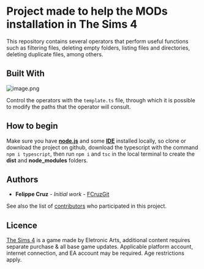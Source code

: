 # Project made to help the MODs installation in The Sims 4

This repository contains several operators that perform useful functions such as filtering files, deleting empty folders, listing files and directories, deleting duplicate files, among others.

## Built With

![image.png](https://private-user-images.githubusercontent.com/106628613/277126950-8fd43c38-6c62-4d68-b25c-884b65c230f4.png?jwt=eyJhbGciOiJIUzI1NiIsInR5cCI6IkpXVCJ9.eyJpc3MiOiJnaXRodWIuY29tIiwiYXVkIjoicmF3LmdpdGh1YnVzZXJjb250ZW50LmNvbSIsImtleSI6ImtleTEiLCJleHAiOjE2OTc5MTI1NjMsIm5iZiI6MTY5NzkxMjI2MywicGF0aCI6Ii8xMDY2Mjg2MTMvMjc3MTI2OTUwLThmZDQzYzM4LTZjNjItNGQ2OC1iMjVjLTg4NGI2NWMyMzBmNC5wbmc_WC1BbXotQWxnb3JpdGhtPUFXUzQtSE1BQy1TSEEyNTYmWC1BbXotQ3JlZGVudGlhbD1BS0lBSVdOSllBWDRDU1ZFSDUzQSUyRjIwMjMxMDIxJTJGdXMtZWFzdC0xJTJGczMlMkZhd3M0X3JlcXVlc3QmWC1BbXotRGF0ZT0yMDIzMTAyMVQxODE3NDNaJlgtQW16LUV4cGlyZXM9MzAwJlgtQW16LVNpZ25hdHVyZT0wNjBhZjA4MDU0ZjlhZGVjYjYyZDQzMGUxYzdmZDgzMTRlNTQzZDk5ZTRhZjA3YmI1NTlkZDc5NzYxNzI5YzcyJlgtQW16LVNpZ25lZEhlYWRlcnM9aG9zdCZhY3Rvcl9pZD0wJmtleV9pZD0wJnJlcG9faWQ9MCJ9.Y6wSk6ZtJCBiL0i33efOMxALOlsLlsSgjFl0-naeNFM)

Control the operators with the `template.ts` file, through which it is possible to modify the paths that the operator will consult. 

## How to begin

Make sure you have **[node.js](https://nodejs.org/en)** and some **[IDE](https://code.visualstudio.com/download)** installed locally, so clone or download the project on github, download the typescript with the command `npm i typescript`, then run `npm i` and `tsc` in the local terminal to create the **dist** and **node_modules** folders.

## Authors

* **Felippe Cruz** - *Initial work* - [FCruzGit](https://github.com/FCruzGit)

See also the list of [contributors](https://github.com/your/project/contributors) who participated in this project.

## Licence

[The Sims 4](https://www.ea.com/games/the-sims/the-sims-4) is a game made by Eletronic Arts, additional content requires separate purchase & all base game updates. Applicable platform account, internet connection, and EA account may be required. Age restrictions apply.
